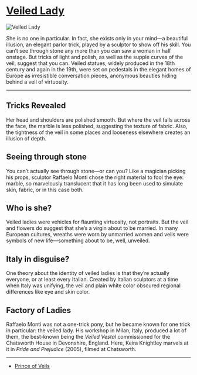 # [Veiled Lady](http://artsmia.github.io/griot/#/o/12092)
![Veiled Lady](http://cdn.dx.artsmia.org/thumbs/tn_mia_6018803.jpg)

She is no one in particular. In fact, she exists only in your mind—a beautiful illusion, an elegant parlor trick, played by a sculptor to show off his skill. You can’t see through stone any more than you can saw a woman in half onstage. But tricks of light and polish, as well as the supple curves of the veil, suggest that you can. Veiled statues, widely produced in the 18th century and again in the 19th, were set on pedestals in the elegant homes of Europe as irresistible conversation pieces, anonymous beauties hiding behind a veil of virtuosity.

---

## Tricks Revealed

Her head and shoulders are polished smooth. But where the veil falls across the face, the marble is less polished, suggesting the texture of fabric. Also, the tightness of the veil in some places and looseness elsewhere creates an illusion of depth.

## Seeing through stone

You can’t actually see through stone—or can you? Like a magician picking his props, sculptor Raffaelo Monti chose the right material to fool the eye: marble, so marvelously translucent that it has long been used to simulate skin, fabric, or in this case both.

## Who is she?

Veiled ladies were vehicles for flaunting virtuosity, not portraits. But the veil and flowers do suggest that she’s a virgin about to be married. In many European cultures, wreaths were worn by unmarried women and veils were symbols of new life—something about to be, well, unveiled.

## Italy in disguise?

One theory about the identity of veiled ladies is that they’re actually everyone, or at least every Italian. Created by Italian sculptors at a time when Italy was unifying, the veil and plain white color obscured regional differences like eye and skin color.

## Factory of Ladies

Raffaelo Monti was not a one-trick pony, but he became known for one trick in particular: the veiled lady. His workshop in Milan, Italy, produced a lot of them, the best-known being the *Veiled Vestal* commissioned for the Chatsworth House in Devonshire, England. Here, Keira Knightley marvels at it in *Pride and Prejudice* (2005), filmed at Chatsworth.

---

* [Prince of Veils](../stories/prince-of-veils.md)
